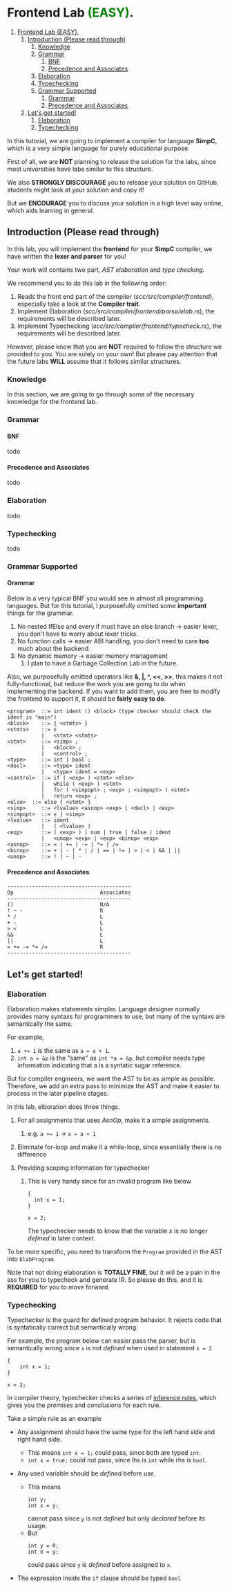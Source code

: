 # Frontend Lab <span style="color:green">(EASY)</span>.

1. [Frontend Lab (EASY).](#frontend-lab-easy)
    1. [Introduction (Please read through)](#introduction-please-read-through)
        1. [Knowledge](#knowledge)
        2. [Grammar](#grammar)
            1. [BNF](#bnf)
            2. [Precedence and Associates](#precedence-and-associates)
        3. [Elaboration](#elaboration)
        4. [Typechecking](#typechecking)
        5. [Grammar Supported](#grammar-supported)
            1. [Grammar](#grammar-1)
            2. [Precedence and Associates](#precedence-and-associates-1)
    2. [Let's get started!](#lets-get-started)
        1. [Elaboration](#elaboration-1)
        2. [Typechecking](#typechecking-1)

In this tutorial, we are going to implement a compiler for language **SimpC**,
which is a very simple language for purely educational purpose.

First of all, we are **NOT** planning to release the solution for the labs, since most universities
have labs similar to this structure.

We also **STRONGLY DISCOURAGE** you to release your solution on GitHub, students
might look at your solution and copy it!

But we **ENCOURAGE** you to discuss your solution in a high level way online,
which aids learning in general.

## Introduction (Please read through)

In this lab, you will implement the **frontend** for your **SimpC** compiler,
we have written the **lexer and parser** for you!

Your work will contains two part, _AST elaboration_ and _type checking_.

We recommend you to do this lab in the following order:

1. Reads the front end part of the compiler (_scc/src/compiler/frontend_),
   especially take a look at the **Compiler trait**.
2. Implement Elaboration (_scc/src/compiler/frontend/parse/elab.rs_), the
   requirements will be described later.
3. Implement Typechecking (_scc/src/compiler/frontend/typecheck.rs_), the
   requirements will be described later.

However, please know that you are **NOT** required to follow the structure
we provided to you. You are solely on your own! But please pay attention that
the future labs **WILL** assume that it follows similar structures.

### Knowledge

In this section, we are going to go through some of the necessary knowledge
for the frontend lab.

### Grammar

#### BNF

todo

#### Precedence and Associates

todo

### Elaboration

todo

### Typechecking

todo

### Grammar Supported

#### Grammar

Below is a very typical BNF you would see in almost all programming
languages. But for this tutorial, I purposefully omitted some **important**
things for the grammar.

1.  No nested IfElse and every if must have an else branch -> easier lexer, you don't have to worry about lexer tricks.
2.  No function calls -> easier ABI handling, you don't need to care **too** much
    about the backend.
3.  No dynamic memory -> easier memory management
    1.  I plan to have a Garbage Collection Lab in the future.

Also, we purposefully omitted operators like **&, |, ^, <<, >>**, this makes
it not fully-functional, but reduce the work you are going to do when
implementing the backend. If you want to add them, you are free to modify
the frontend to support it, it should be **fairly easy to do**.

```
<program>  ::= int ident () <block> (type checker should check the ident is "main")
<block>    ::= { <stmts> }
<stmts>    ::= ϵ
           |   <stmt> <stmts>
<stmt>     ::= <simp> ;
           |   <block> ;
           |   <control> ;
<type>     ::= int | bool ;
<decl>     ::= <type> ident
           |   <type> ident = <exp>
<control>  ::= if ( <exp> ) <stmt> <else>
           |   while ( <exp> ) <stmt>
           |   for ( <simpopt> ; <exp> ; <simpopt> ) <stmt>
           |   return <exp> ;
<else>  ::= else { <stmt> }
<simp>     ::= <lvalue> <asnop> <exp> | <decl> | <exp>
<simpopt>  ::= ϵ | <simp>
<lvalue>   ::= ident
           |   ( <lvalue> )
<exp>      ::= ( <exp> ) | num | true | false | ident
           |   <unop> <exp> | <exp> <binop> <exp>
<asnop>    ::= = | += | -= | *= | /=
<binop>    ::= + | - | * | / | == | != | > | < | && | ||
<unop>     ::= ! | ~ | -
```

#### Precedence and Associates

```
----------------------------------------
Op                            Associates
----------------------------------------
()                            N/A
! ~ -                         R
* /                           L
+ -                           L
> <                           L
&&                            L
||                            L
= += -= *= /=                 R
----------------------------------------
```

## Let's get started!

### Elaboration

Elaboration makes statements simpler. Language designer normally provides
many syntaxs for programmers to use, but many of the syntaxs are semantically
the same.

For example,

1. `a += 1` is the same as `a = a + 1`.
2. `int a = &p` is the "same" as `int *a = &p`, but compiler needs type information
   indicating that a is a syntatic sugar reference.

But for compiler engineers, we want the AST to be as simple as possible. Therefore,
we add an extra pass to minimize the AST and make it easier to process in the
later pipeline stages.

In this lab, elboration does three things.

1. For all assignments that uses _AsnOp_, make it a simple assignments.
    1. e.g. `a += 1` -> `a = a + 1`
2. Eliminate for-loop and make it a while-loop, since essentially there is no difference
3. Providing scoping information for typechecker

    1. This is very handy since for an invalid program like below

        ```
        {
          int x = 1;
        }

        x = 2;
        ```

        The typechecker needs to know that the variable _x_ is no longer _defined_
        in later context.

To be more specific, you need to transform the `Program` provided in the AST
into `ElabProgram`.

Note that not doing elaboration is **TOTALLY FINE**, but it will be a pain in
the ass for you to typecheck and generate IR. So please do this, and it is
**REQUIRED** for you to move forward.

### Typechecking

Typechecker is the guard for defined program behavior. It rejects code that
is syntatically correct but semantically wrong.

For example, the program below can easier pass the parser, but is semantically
wrong since `x` is not _defined_ when used in statement `x = 2`

```
{
    int x = 1;
}

x = 2;
```

In compiler theory, typechecker checks a series of [inference rules](https://en.wikipedia.org/wiki/Rule_of_inference),
which gives you the _premises_ and _conclusions_ for each rule.

Take a simple rule as an example

-   Any assignment should have the same type for the left hand side and right hand side.
    -   This means `int x = 1;` could pass, since both are typed `int`.
    -   `int x = true;` could not pass, since lhs is `int` while rhs is `bool`.
-   Any used variable should be _defined_ before _use_.

    -   This means
        ```
        int y;
        int x = y;
        ```
        cannot pass since `y` is not _defined_ but only _declared_ before its usage.
    -   But
        ```
        int y = 0;
        int x = y;
        ```
        could pass since `y` is _defined_ before assigned to `x`.

-   The expression inside the `if` clause should be typed `bool`
